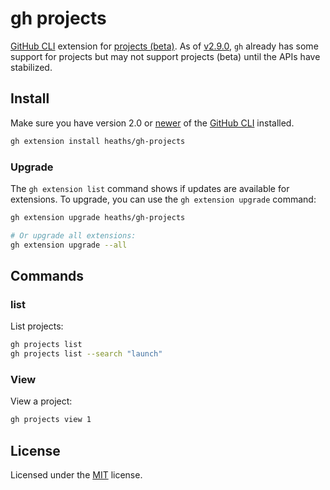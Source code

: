 # gh projects

[GitHub CLI] extension for [projects (beta)].
As of [v2.9.0](https://github.com/cli/cli/releases/v2.9.0), `gh` already has some
support for projects but may not support projects (beta) until the APIs have stabilized.

## Install

Make sure you have version 2.0 or [newer] of the [GitHub CLI] installed.

```bash
gh extension install heaths/gh-projects
```

### Upgrade

The `gh extension list` command shows if updates are available for extensions. To upgrade, you can use the `gh extension upgrade` command:

```bash
gh extension upgrade heaths/gh-projects

# Or upgrade all extensions:
gh extension upgrade --all
```

## Commands

### list

List projects:

```bash
gh projects list
gh projects list --search "launch"
```

### View

View a project:

```bash
gh projects view 1
```

## License

Licensed under the [MIT](LICENSE.txt) license.

[GitHub CLI]: https://github.com/cli/cli
[newer]: https://github.com/cli/cli/releases/latest
[projects (beta)]: https://docs.github.com/en/issues/trying-out-the-new-projects-experience/about-projects
